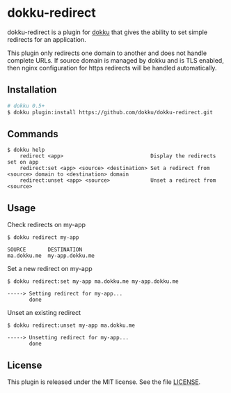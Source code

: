 # dokku-redirect

dokku-redirect is a plugin for [dokku][dokku] that gives the ability to set simple redirects for an application.

This plugin only redirects one domain to another and does not handle complete URLs. If source domain is managed by dokku and is TLS enabled, then nginx configuration for https redirects will be handled automatically.

## Installation

```sh
# dokku 0.5+
$ dokku plugin:install https://github.com/dokku/dokku-redirect.git
```

## Commands

```
$ dokku help
    redirect <app>                            Display the redirects set on app
    redirect:set <app> <source> <destination> Set a redirect from <source> domain to <destination> domain
    redirect:unset <app> <source>             Unset a redirect from <source>
```

## Usage

Check redirects on my-app
```shell
$ dokku redirect my-app

SOURCE       DESTINATION
ma.dokku.me  my-app.dokku.me
```

Set a new redirect on my-app
```shell
$ dokku redirect:set my-app ma.dokku.me my-app.dokku.me

-----> Setting redirect for my-app...
       done
```

Unset an existing redirect
```shell
$ dokku redirect:unset my-app ma.dokku.me

-----> Unsetting redirect for my-app...
       done
```

## License

This plugin is released under the MIT license. See the file [LICENSE](LICENSE).

[dokku]: https://github.com/progrium/dokku
